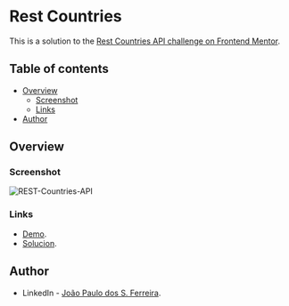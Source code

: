 # Rest Countries

This is a solution to the [Rest Countries API challenge on Frontend Mentor](https://www.frontendmentor.io/challenges/rest-countries-api-with-color-theme-switcher-5cacc469fec04111f7b848ca).

## Table of contents

- [Overview](#overview)
  - [Screenshot](#screenshot)
  - [Links](#links)
- [Author](#author)

## Overview

### Screenshot

![REST-Countries-API](https://user-images.githubusercontent.com/100176817/230950722-7d89a876-b0bd-4268-852e-9b73681a2d3a.png)

### Links

- [Demo](https://rest-countries-v1.vercel.app/).
- [Solucion](https://github.com/joaopaulosf/REST-Countries-API).

## Author

- LinkedIn - [João Paulo dos S. Ferreira](https://www.linkedin.com/in/jo%C3%A3o-paulo-dos-s-ferreira-53aa58200/).
